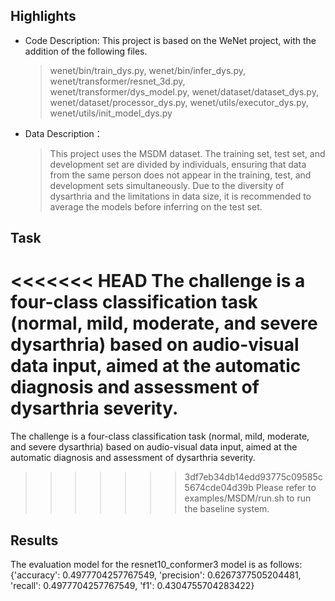 ## Highlights
  + Code Description: This project is based on the WeNet project, with the addition of the following files.
    > wenet/bin/train_dys.py, wenet/bin/infer_dys.py, wenet/transformer/resnet_3d.py, wenet/transformer/dys_model.py, wenet/dataset/dataset_dys.py, wenet/dataset/processor_dys.py, wenet/utils/executor_dys.py, wenet/utils/init_model_dys.py

  + Data Description：
    > This project uses the MSDM dataset. The training set, test set, and development set are divided by individuals, ensuring that data from the same person does not appear in the training, test, and development sets simultaneously. Due to the diversity of dysarthria and the limitations in data size, it is recommended to average the models before inferring on the test set.

## Task
<<<<<<< HEAD
  The challenge is a four-class classification task (normal, mild, moderate, and severe dysarthria) based on audio-visual data input, aimed at the automatic diagnosis and assessment of dysarthria severity.  
=======
  The challenge is a four-class classification task (normal, mild, moderate, and severe dysarthria) based on audio-visual data input, aimed at the automatic diagnosis and assessment of dysarthria severity.
>>>>>>> 3df7eb34db14edd93775c09585c5674cde04d39b
  Please refer to examples/MSDM/run.sh to run the baseline system.

## Results
  The evaluation model for the resnet10_conformer3 model is as follows:  
  {'accuracy': 0.4977704257767549, 'precision': 0.6267377505204481, 'recall': 0.4977704257767549, 'f1': 0.4304755704283422}
